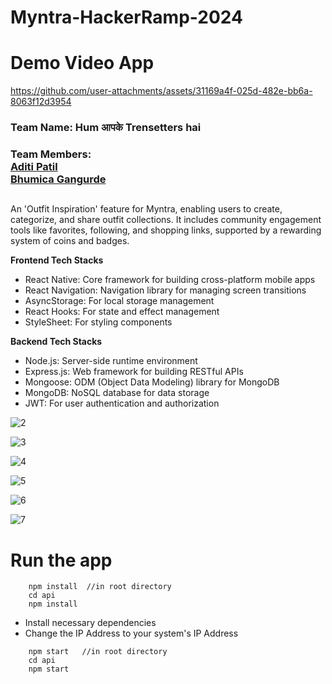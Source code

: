 # Myntra-HackerRamp-2024
# Demo Video App
https://github.com/user-attachments/assets/31169a4f-025d-482e-bb6a-8063f12d3954


### Team Name: Hum आपके Trensetters hai
### Team Members: <br> [ Aditi Patil](https://github.com/Aditi-P22) <br> [Bhumica Gangurde](https://github.com/BhumicaPG)
               

##
An 'Outfit Inspiration' feature for Myntra, enabling users to create, categorize, and share outfit collections. It includes community engagement tools like favorites, following, and shopping links, supported by a rewarding system of coins and badges.

**Frontend Tech Stacks**
- React Native: Core framework for building cross-platform mobile apps
- React Navigation: Navigation library for managing screen transitions
- AsyncStorage: For local storage management
- React Hooks: For state and effect management
- StyleSheet: For styling components

**Backend Tech Stacks**
- Node.js: Server-side runtime environment
- Express.js: Web framework for building RESTful APIs
- Mongoose: ODM (Object Data Modeling) library for MongoDB
- MongoDB: NoSQL database for data storage
- JWT: For user authentication and authorization


![2](https://github.com/user-attachments/assets/3d9e20e8-4be9-49e2-8942-51522f0d8695)

![3](https://github.com/user-attachments/assets/1c2df04e-258d-4efe-bc29-619e51e57f55)

![4](https://github.com/user-attachments/assets/67b50ac1-efd8-4346-a7ce-b49bfc13c774)

![5](https://github.com/user-attachments/assets/1d759f9e-2db0-4afb-a61d-e8c195e6963a)

![6](https://github.com/user-attachments/assets/8a71aa07-81fc-4ca8-be8a-1c06fe57e0c6)

![7](https://github.com/user-attachments/assets/2e070772-94d5-412e-9845-dc16df48b858)


# Run the app
```
    npm install  //in root directory
    cd api 
    npm install 
```
* Install necessary dependencies
* Change the IP Address to your system's IP Address

```
    npm start   //in root directory
    cd api
    npm start
```


